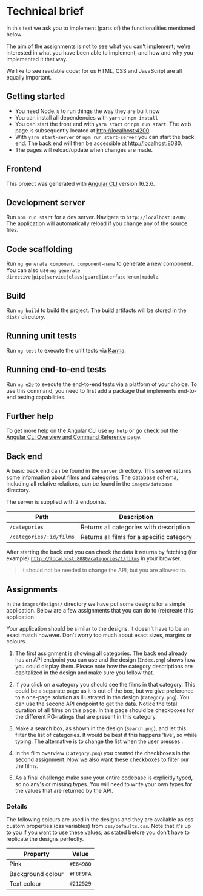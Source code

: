 # Technical brief

In this test we ask you to implement (parts of) the functionalities mentioned below.

The aim of the assignments is not to see what you can't implement; we're interested in what you have been able to implement, and how and why you implemented it that way.

We like to see readable code; for us HTML, CSS and JavaScript are all equally important.

## Getting started

- You need Node.js to run things the way they are built now
- You can install all dependencies with `yarn` or `npm install`
- You can start the front end with `yarn start` or `npm run start`. The web page is subsequently located at [http://localhost:4200](http://localhost:4200).
- With `yarn start-server` or `npm run start-server` you can start the back end. The back end will then be accessible at [http://localhost:8080](http://localhost:8080).
- The pages will reload/update when changes are made.

## Frontend

This project was generated with [Angular CLI](https://github.com/angular/angular-cli) version 16.2.6.

## Development server

Run `npm run start` for a dev server. Navigate to `http://localhost:4200/`. The application will automatically reload if you change any of the source files.

## Code scaffolding

Run `ng generate component component-name` to generate a new component. You can also use `ng generate directive|pipe|service|class|guard|interface|enum|module`.

## Build

Run `ng build` to build the project. The build artifacts will be stored in the `dist/` directory.

## Running unit tests

Run `ng test` to execute the unit tests via [Karma](https://karma-runner.github.io).

## Running end-to-end tests

Run `ng e2e` to execute the end-to-end tests via a platform of your choice. To use this command, you need to first add a package that implements end-to-end testing capabilities.

## Further help

To get more help on the Angular CLI use `ng help` or go check out the [Angular CLI Overview and Command Reference](https://angular.io/cli) page.

## Back end

A basic back end can be found in the `server` directory.
This server returns some information about films and categories.
The database schema, including all relative relations, can be found in the `images/database` directory.

The server is supplied with 2 endpoints.

| Path                    | Description                               |
| ----------------------- | ----------------------------------------- |
| `/categories`           | Returns all categories with description   |
| `/categories/:id/films` | Returns all films for a specific category |

After starting the back end you can check the data it returns by fetching (for example) [`http://localhost:8080/categories/1/films`](http://localhost:8080/categories/1/films) in your browser.

> It should not be needed to change the API, but you are allowed to.

## Assignments

In the `images/designs/` directory we have put some designs for a simple application.
Below are a few assignments that you can do to (re)create this application

Your application should be similar to the designs, it doesn't have to be an exact match however.
Don't worry too much about exact sizes, margins or colours.

1. The first assignment is showing all categories. The back end already has an API endpoint you can use and the design (`Index.png`) shows how you could display them. Please note how the category descriptions are capitalized in the design and make sure you follow that.

2. If you click on a category you should see the films in that category. This could be a separate page as it is out of the box, but we give preference to a one-page solution as illustrated in the design (`Category.png`). You can use the second API endpoint to get the data. Notice the total duration of all films on this page. In this page should be checkboxes for the different PG-ratings that are present in this category.

3. Make a search box, as shown in the design (`Search.png`), and let this filter the list of categories. It would be best if this happens 'live', so while typing. The alternative is to change the list when the user presses <enter>.

4. In the film overview (`Category.png`) you created the checkboxes in the second assignment. Now we also want these checkboxes to filter our the films.

5. As a final challenge make sure your entire codebase is explicitly typed, so no any's or missing types. You will need to write your own types for the values that are returned by the API.

### Details

The following colours are used in the designs and they are available as css custom properties (css variables) from `css/defaults.css`.
Note that it's up to you if you want to use these values; as stated before you don't have to replicate the designs perfectly.

| Property          | Value     |
| ----------------- | --------- |
| Pink              | `#E64980` |
| Background colour | `#F8F9FA` |
| Text colour       | `#212529` |
